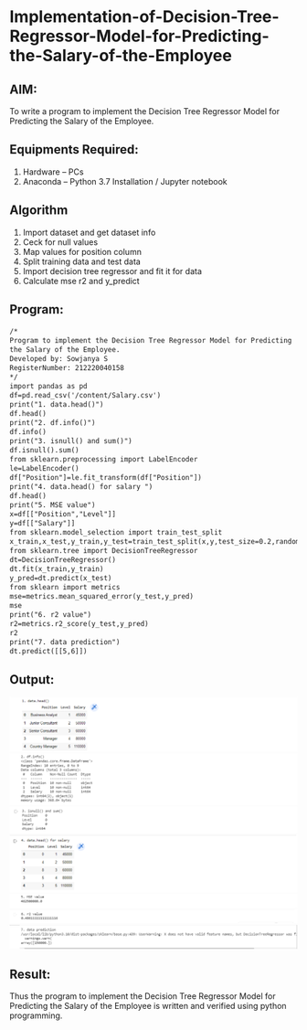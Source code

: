 # Implementation-of-Decision-Tree-Regressor-Model-for-Predicting-the-Salary-of-the-Employee

## AIM:
To write a program to implement the Decision Tree Regressor Model for Predicting the Salary of the Employee.

## Equipments Required:
1. Hardware – PCs
2. Anaconda – Python 3.7 Installation / Jupyter notebook

## Algorithm
1. Import dataset and get dataset info
2. Ceck for null values
3. Map values for position column
4. Split training data and test data
5. Import decision tree regressor and fit it for data
6. Calculate mse r2 and y_predict

## Program:
```
/*
Program to implement the Decision Tree Regressor Model for Predicting the Salary of the Employee.
Developed by: Sowjanya S
RegisterNumber: 212220040158
*/
import pandas as pd
df=pd.read_csv('/content/Salary.csv')
print("1. data.head()")
df.head()
print("2. df.info()")
df.info()
print("3. isnull() and sum()")
df.isnull().sum()
from sklearn.preprocessing import LabelEncoder
le=LabelEncoder()
df["Position"]=le.fit_transform(df["Position"])
print("4. data.head() for salary ")
df.head()
print("5. MSE value")
x=df[["Position","Level"]]
y=df[["Salary"]]
from sklearn.model_selection import train_test_split
x_train,x_test,y_train,y_test=train_test_split(x,y,test_size=0.2,random_state=2)
from sklearn.tree import DecisionTreeRegressor
dt=DecisionTreeRegressor()
dt.fit(x_train,y_train)
y_pred=dt.predict(x_test)
from sklearn import metrics
mse=metrics.mean_squared_error(y_test,y_pred)
mse
print("6. r2 value")
r2=metrics.r2_score(y_test,y_pred)
r2
print("7. data prediction")
dt.predict([[5,6]])
```

## Output:
![Decision Tree Regressor Model for Predicting the Salary of the Employee](output1.PNG)
![Decision Tree Regressor Model for Predicting the Salary of the Employee](output2.PNG)
![Decision Tree Regressor Model for Predicting the Salary of the Employee](output3.PNG)
![Decision Tree Regressor Model for Predicting the Salary of the Employee](output4.PNG)
![Decision Tree Regressor Model for Predicting the Salary of the Employee](output5.PNG)
![Decision Tree Regressor Model for Predicting the Salary of the Employee](output6.PNG)
![Decision Tree Regressor Model for Predicting the Salary of the Employee](output7.PNG)


## Result:
Thus the program to implement the Decision Tree Regressor Model for Predicting the Salary of the Employee is written and verified using python programming.
